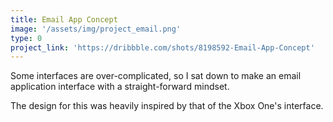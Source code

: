 ```yaml
---
title: Email App Concept
image: '/assets/img/project_email.png'
type: 0
project_link: 'https://dribbble.com/shots/8198592-Email-App-Concept'
---
```


Some interfaces are over-complicated, so I sat down to make an email application interface with a straight-forward mindset.

The design for this was heavily inspired by that of the Xbox One's interface.

